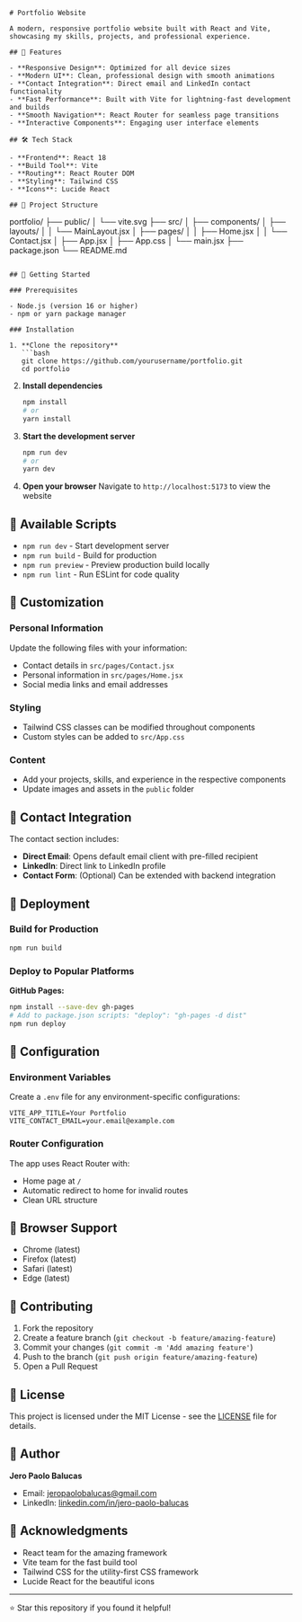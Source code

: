 


```
# Portfolio Website

A modern, responsive portfolio website built with React and Vite, showcasing my skills, projects, and professional experience.

## 🚀 Features

- **Responsive Design**: Optimized for all device sizes
- **Modern UI**: Clean, professional design with smooth animations
- **Contact Integration**: Direct email and LinkedIn contact functionality
- **Fast Performance**: Built with Vite for lightning-fast development and builds
- **Smooth Navigation**: React Router for seamless page transitions
- **Interactive Components**: Engaging user interface elements

## 🛠️ Tech Stack

- **Frontend**: React 18
- **Build Tool**: Vite
- **Routing**: React Router DOM
- **Styling**: Tailwind CSS
- **Icons**: Lucide React

## 📁 Project Structure

```
portfolio/
├── public/
│   └── vite.svg
├── src/
│   ├── components/
│   ├── layouts/
│   │   └── MainLayout.jsx
│   ├── pages/
│   │   ├── Home.jsx
│   │   └── Contact.jsx
│   ├── App.jsx
│   ├── App.css
│   └── main.jsx
├── package.json
└── README.md
```

## 🚀 Getting Started

### Prerequisites

- Node.js (version 16 or higher)
- npm or yarn package manager

### Installation

1. **Clone the repository**
   ```bash
   git clone https://github.com/yourusername/portfolio.git
   cd portfolio
   ```

2. **Install dependencies**
   ```bash
   npm install
   # or
   yarn install
   ```

3. **Start the development server**
   ```bash
   npm run dev
   # or
   yarn dev
   ```

4. **Open your browser**
   Navigate to `http://localhost:5173` to view the website

## 📝 Available Scripts

- `npm run dev` - Start development server
- `npm run build` - Build for production
- `npm run preview` - Preview production build locally
- `npm run lint` - Run ESLint for code quality

## 🎨 Customization

### Personal Information
Update the following files with your information:
- Contact details in `src/pages/Contact.jsx`
- Personal information in `src/pages/Home.jsx`
- Social media links and email addresses

### Styling
- Tailwind CSS classes can be modified throughout components
- Custom styles can be added to `src/App.css`

### Content
- Add your projects, skills, and experience in the respective components
- Update images and assets in the `public` folder

## 📧 Contact Integration

The contact section includes:
- **Direct Email**: Opens default email client with pre-filled recipient
- **LinkedIn**: Direct link to LinkedIn profile
- **Contact Form**: (Optional) Can be extended with backend integration

## 🚀 Deployment

### Build for Production
```bash
npm run build
```

### Deploy to Popular Platforms

**GitHub Pages:**
```bash
npm install --save-dev gh-pages
# Add to package.json scripts: "deploy": "gh-pages -d dist"
npm run deploy
```

## 🔧 Configuration

### Environment Variables
Create a `.env` file for any environment-specific configurations:
```env
VITE_APP_TITLE=Your Portfolio
VITE_CONTACT_EMAIL=your.email@example.com
```

### Router Configuration
The app uses React Router with:
- Home page at `/`
- Automatic redirect to home for invalid routes
- Clean URL structure

## 📱 Browser Support

- Chrome (latest)
- Firefox (latest)
- Safari (latest)
- Edge (latest)

## 🤝 Contributing

1. Fork the repository
2. Create a feature branch (`git checkout -b feature/amazing-feature`)
3. Commit your changes (`git commit -m 'Add amazing feature'`)
4. Push to the branch (`git push origin feature/amazing-feature`)
5. Open a Pull Request

## 📄 License

This project is licensed under the MIT License - see the [LICENSE](LICENSE) file for details.

## 👤 Author

**Jero Paolo Balucas**
- Email: jeropaolobalucas@gmail.com
- LinkedIn: [linkedin.com/in/jero-paolo-balucas](https://linkedin.com/in/jero-paolo-balucas)

## 🙏 Acknowledgments

- React team for the amazing framework
- Vite team for the fast build tool
- Tailwind CSS for the utility-first CSS framework
- Lucide React for the beautiful icons

---

⭐ Star this repository if you found it helpful!
```
